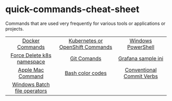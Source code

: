 # quick-commands-cheat-sheet

Commands that are used very frequently for various tools or applications or projects.

<table align="center">
    <tr>
        <td align="center"><a href="./docker-commands">Docker Commands</a></td>
        <td align="center"><a href="./kubernetes">Kubernetes or OpenShift Commands</a></td>
        <td align="center"><a href="./windows-powershell">Windows PowerShell</a></td>
    </tr>
    <tr>
        <td align="center"><a href="./force-delete-kubernetes-namespace">Force Delete k8s namespace</a></td>
        <td align="center"><a href="./git">Git Comands</a></td>
        <td align="center"><a href="./grafana-ini">Grafana sample ini</a></td>
    </tr>
    <tr>
        <td align="center"><a href="./mac-commands">Apple Mac Command</a></td>
      <td align="center"><a href="./bash_command">Bash color codes</a></td>
        <td align="center"><a href="./conventional-commit-verbs">Conventional Commit Verbs</a> </td>
    </tr>
    <tr>
        <td align="center"><a href="./windows-batch-file">Windows Batch file operators</a></td>
        <td align="center"><a href=""></a></td>
        <td align="center"><a href=""></a> </td>
    </tr>

</table>

